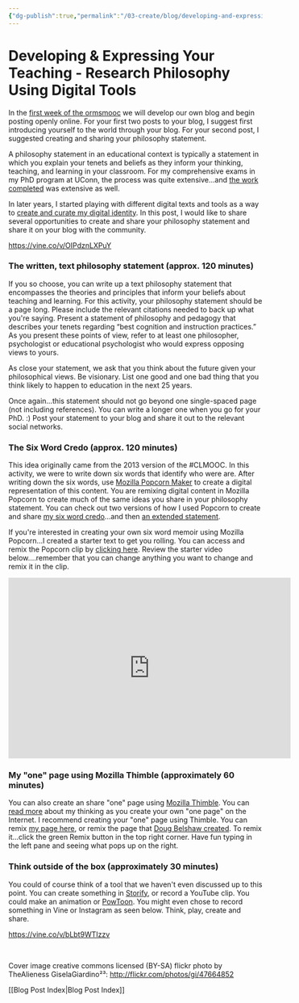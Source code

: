 ```yaml
---
{"dg-publish":true,"permalink":"/03-create/blog/developing-and-expressing-your-teaching-research-philosophy-using-digital-tools/","title":"Developing & Expressing Your Teaching/Research Philosophy Using Digital Tools","tags":["orms"]}
---
```


# Developing & Expressing Your Teaching - Research Philosophy Using Digital Tools

In the [first week of the ormsmooc](http://wiobyrne.com/week-one-online-research-media-skills-in-todays-classroom-ormsmooc/) we will develop our own blog and begin posting openly online. For your first two posts to your blog, I suggest first introducing yourself to the world through your blog. For your second post, I suggested creating and sharing your philosophy statement.

A philosophy statement in an educational context is typically a statement in which you explain your tenets and beliefs as they inform your thinking, teaching, and learning in your classroom. For my comprehensive exams in my PhD program at UConn, the process was quite extensive...and [the work completed](http://wiobyrne.com/philosophy-and-pedagogy-statement-task-for-my-comprehensive-exams/) was extensive as well.

In later years, I started playing with different digital texts and tools as a way to [create and curate my digital identity](http://wiobyrne.com/creating-and-curating-your-online-brand/). In this post, I would like to share several opportunities to create and share your philosophy statement and share it on your blog with the community.

https://vine.co/v/OIPdznLXPuY

### The written, text philosophy statement (approx. 120 minutes)

If you so choose, you can write up a text philosophy statement that encompasses the theories and principles that inform your beliefs about teaching and learning. For this activity, your philosophy statement should be a page long. Please include the relevant citations needed to back up what you're saying. Present a statement of philosophy and pedagogy that describes your tenets regarding “best cognition and instruction practices.” As you present these points of view, refer to at least one philosopher, psychologist or educational psychologist who would express opposing views to yours.

As close your statement, we ask that you think about the future given your philosophical views. Be visionary. List one good and one bad thing that you think likely to happen to education in the next 25 years.

Once again...this statement should not go beyond one single-spaced page (not including references). You can write a longer one when you go for your PhD. :) Post your statement to your blog and share it out to the relevant social networks.

### The Six Word Credo (approx. 120 minutes)

This idea originally came from the 2013 version of the #CLMOOC. In this activity, we were to write down six words that identify who were are. After writing down the six words, use [Mozilla Popcorn Maker](https://webmaker.org/en-US/tools) to create a digital representation of this content. You are remixing digital content in Mozilla Popcorn to create much of the same ideas you share in your philosophy statement. You can check out two versions of how I used Popcorn to create and share [my six word credo](wiobyrne.com/my-philosophy-or-my-credo-in-research-teaching-and-learning/)...and then [an extended statement](http://wiobyrne.com/hanging-out-with-chuck-flavor-and-terminator-x/).

If you're interested in creating your own six word memoir using Mozilla Popcorn...I created a starter text to get you rolling. You can access and remix the Popcorn clip by [clicking here](https://wiobyrne.makes.org/popcorn/2wir). Review the starter video below....remember that you can change anything you want to change and remix it in the clip.

<iframe src="https://wiobyrne.makes.org/popcorn/2wir_" width="560" height="358" frameborder="0" allowfullscreen="allowfullscreen"></iframe>

### My "one" page using Mozilla Thimble (approximately 60 minutes)

You can also create an share "one" page using [Mozilla Thimble](https://webmaker.org/en-US/tools). You can [read more](http://wiobyrne.com/creating-and-sharing-your-one-page-on-the-internet/) about my thinking as you create your own "one page" on the Internet. I recommend creating your "one" page using Thimble. You can remix [my page here](https://wiobyrne.makes.org/thimble/LTEwMjQyNjIxNDQ=/w-ian-obyrne-digitally-literate), or remix the page that [Doug Belshaw created](https://dajbelshaw.makes.org/thimble/MTY5Mjk5MTQ4OA==/doug-belshaw-open-educational-thinkering). To remix it...click the green Remix button in the top right corner. Have fun typing in the left pane and seeing what pops up on the right.

### Think outside of the box (approximately 30 minutes)

You could of course think of a tool that we haven't even discussed up to this point. You can create something in [Storify](https://storify.com/), or record a YouTube clip. You could make an animation or [PowToon](http://www.powtoon.com/). You might even chose to record something in Vine or Instagram as seen below. Think, play, create and share.

https://vine.co/v/bLbt9WTIzzv

 

Cover image creative commons licensed (BY-SA) flickr photo by TheAlieness GiselaGiardino²³: http://flickr.com/photos/gi/47664852

[[Blog Post Index\|Blog Post Index]]
